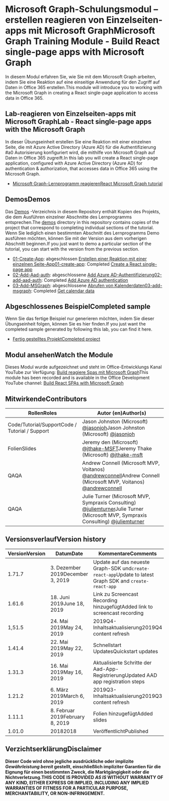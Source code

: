 # <a name="microsoft-graph-training-module---build-react-single-page-apps-with-microsoft-graph"></a><span data-ttu-id="3b3a7-101">Microsoft Graph-Schulungsmodul – erstellen reagieren von Einzelseiten-apps mit Microsoft Graph</span><span class="sxs-lookup"><span data-stu-id="3b3a7-101">Microsoft Graph Training Module - Build React single-page apps with Microsoft Graph</span></span>

<span data-ttu-id="3b3a7-102">In diesem Modul erfahren Sie, wie Sie mit dem Microsoft Graph arbeiten, indem Sie eine Reaktion auf eine einseitige Anwendung für den Zugriff auf Daten in Office 365 erstellen.</span><span class="sxs-lookup"><span data-stu-id="3b3a7-102">This module will introduce you to working with the Microsoft Graph in creating a React single-page application to access data in Office 365.</span></span>

## <a name="lab---react-single-page-apps-with-the-microsoft-graph"></a><span data-ttu-id="3b3a7-103">Lab-reagieren von Einzelseiten-apps mit Microsoft Graph</span><span class="sxs-lookup"><span data-stu-id="3b3a7-103">Lab - React single-page apps with the Microsoft Graph</span></span>

<span data-ttu-id="3b3a7-104">In dieser Übungseinheit erstellen Sie eine Reaktion mit einer einzelnen Seite, die mit Azure Active Directory (Azure AD) für die Authentifizierung #a0 Autorisierung konfiguriert wird, die mithilfe von Microsoft Graph auf Daten in Office 365 zugreift.</span><span class="sxs-lookup"><span data-stu-id="3b3a7-104">In this lab you will create a React single-page application, configured with Azure Active Directory (Azure AD) for authentication & authorization, that accesses data in Office 365 using the Microsoft Graph.</span></span>

- [<span data-ttu-id="3b3a7-105">Microsoft Graph-Lernprogramm reagieren</span><span class="sxs-lookup"><span data-stu-id="3b3a7-105">React Microsoft Graph tutorial</span></span>](https://docs.microsoft.com/graph/training/react-tutorial)

## <a name="demos"></a><span data-ttu-id="3b3a7-106">Demos</span><span class="sxs-lookup"><span data-stu-id="3b3a7-106">Demos</span></span>

<span data-ttu-id="3b3a7-107">Das [Demos](./demos) -Verzeichnis in diesem Repository enthält Kopien des Projekts, die dem Ausführen einzelner Abschnitte des Lernprogramms entsprechen.</span><span class="sxs-lookup"><span data-stu-id="3b3a7-107">The [demos](./demos) directory in this repository contains copies of the project that correspond to completing individual sections of the tutorial.</span></span> <span data-ttu-id="3b3a7-108">Wenn Sie lediglich einen bestimmten Abschnitt des Lernprogramms Demo ausführen möchten, können Sie mit der Version aus dem vorherigen Abschnitt beginnen.</span><span class="sxs-lookup"><span data-stu-id="3b3a7-108">If you just want to demo a particular section of the tutorial, you can start with the version from the previous section.</span></span>

- <span data-ttu-id="3b3a7-109">[01-Create-App](demos/01-create-app): abgeschlossen [Erstellen einer Reaktion mit einer einzelnen Seite-App](https://docs.microsoft.com/graph/training/react-tutorial?tutorial-step=1)</span><span class="sxs-lookup"><span data-stu-id="3b3a7-109">[01-create-app](demos/01-create-app): Completed [Create a React single-page app](https://docs.microsoft.com/graph/training/react-tutorial?tutorial-step=1)</span></span>
- <span data-ttu-id="3b3a7-110">[02-Add-Aad-auth](demos/02-add-aad-auth): abgeschlossene [Add Azure AD-Authentifizierung](https://docs.microsoft.com/graph/training/react-tutorial?tutorial-step=3)</span><span class="sxs-lookup"><span data-stu-id="3b3a7-110">[02-add-aad-auth](demos/02-add-aad-auth): Completed [Add Azure AD authentication](https://docs.microsoft.com/graph/training/react-tutorial?tutorial-step=3)</span></span>
- <span data-ttu-id="3b3a7-111">[03-Add-MSGraph](demos/03-add-msgraph): abgeschlossene [Abrufen von Kalenderdaten](https://docs.microsoft.com/graph/training/react-tutorial?tutorial-step=4)</span><span class="sxs-lookup"><span data-stu-id="3b3a7-111">[03-add-msgraph](demos/03-add-msgraph): Completed [Get calendar data](https://docs.microsoft.com/graph/training/react-tutorial?tutorial-step=4)</span></span>

## <a name="completed-sample"></a><span data-ttu-id="3b3a7-112">Abgeschlossenes Beispiel</span><span class="sxs-lookup"><span data-stu-id="3b3a7-112">Completed sample</span></span>

<span data-ttu-id="3b3a7-113">Wenn Sie das fertige Beispiel nur generieren möchten, indem Sie dieser Übungseinheit folgen, können Sie es hier finden.</span><span class="sxs-lookup"><span data-stu-id="3b3a7-113">If you just want the completed sample generated by following this lab, you can find it here.</span></span>

- [<span data-ttu-id="3b3a7-114">Fertig gestelltes Projekt</span><span class="sxs-lookup"><span data-stu-id="3b3a7-114">Completed project</span></span>](demos/03-add-msgraph)

## <a name="watch-the-module"></a><span data-ttu-id="3b3a7-115">Modul ansehen</span><span class="sxs-lookup"><span data-stu-id="3b3a7-115">Watch the Module</span></span>

<span data-ttu-id="3b3a7-116">Dieses Modul wurde aufgezeichnet und steht im Office-Entwicklungs Kanal YouTube zur Verfügung: [Build reagiere Spas mit Microsoft Graph](https://youtu.be/IghiKqly-HY)</span><span class="sxs-lookup"><span data-stu-id="3b3a7-116">This module has been recorded and is available in the Office Development YouTube channel: [Build React SPAs with Microsoft Graph](https://youtu.be/IghiKqly-HY)</span></span>

## <a name="contributors"></a><span data-ttu-id="3b3a7-117">Mitwirkende</span><span class="sxs-lookup"><span data-stu-id="3b3a7-117">Contributors</span></span>

|           <span data-ttu-id="3b3a7-118">Rollen</span><span class="sxs-lookup"><span data-stu-id="3b3a7-118">Roles</span></span>           |                                           <span data-ttu-id="3b3a7-119">Autor (en)</span><span class="sxs-lookup"><span data-stu-id="3b3a7-119">Author(s)</span></span>                                           |
| ------------------------- | --------------------------------------------------------------------------------------------- |
| <span data-ttu-id="3b3a7-120">Code/Tutorial/Support</span><span class="sxs-lookup"><span data-stu-id="3b3a7-120">Code / Tutorial / Support</span></span> | <span data-ttu-id="3b3a7-121">Jason Johnston (Microsoft) [@jasonjoh](//github.com/jasonjoh)</span><span class="sxs-lookup"><span data-stu-id="3b3a7-121">Jason Johnston (Microsoft) [@jasonjoh](//github.com/jasonjoh)</span></span>                                 |
| <span data-ttu-id="3b3a7-122">Folien</span><span class="sxs-lookup"><span data-stu-id="3b3a7-122">Slides</span></span>                    | <span data-ttu-id="3b3a7-123">Jeremy den (Microsoft) [@jthake-MSFT](//github.com/jthake-msft)</span><span class="sxs-lookup"><span data-stu-id="3b3a7-123">Jeremy Thake (Microsoft) [@jthake-msft](//github.com/jthake-msft)</span></span>                             |
| <span data-ttu-id="3b3a7-124">QA</span><span class="sxs-lookup"><span data-stu-id="3b3a7-124">QA</span></span>                        | <span data-ttu-id="3b3a7-125">Andrew Connell (Microsoft MVP, Voitanos) [@andrewconnell](//github.com/andrewconnell)</span><span class="sxs-lookup"><span data-stu-id="3b3a7-125">Andrew Connell (Microsoft MVP, Voitanos) [@andrewconnell](//github.com/andrewconnell)</span></span>         |
| <span data-ttu-id="3b3a7-126">QA</span><span class="sxs-lookup"><span data-stu-id="3b3a7-126">QA</span></span>                        | <span data-ttu-id="3b3a7-127">Julie Turner (Microsoft MVP, Sympraxis Consulting) [@juliemturner](//github.com/juliemturner)</span><span class="sxs-lookup"><span data-stu-id="3b3a7-127">Julie Turner (Microsoft MVP, Sympraxis Consulting) [@juliemturner](//github.com/juliemturner)</span></span> |

## <a name="version-history"></a><span data-ttu-id="3b3a7-128">Versionsverlauf</span><span class="sxs-lookup"><span data-stu-id="3b3a7-128">Version history</span></span>

| <span data-ttu-id="3b3a7-129">Version</span><span class="sxs-lookup"><span data-stu-id="3b3a7-129">Version</span></span> |       <span data-ttu-id="3b3a7-130">Datum</span><span class="sxs-lookup"><span data-stu-id="3b3a7-130">Date</span></span>       |              <span data-ttu-id="3b3a7-131">Kommentare</span><span class="sxs-lookup"><span data-stu-id="3b3a7-131">Comments</span></span>              |
| ------- | ---------------- | ---------------------------------- |
| <span data-ttu-id="3b3a7-132">1.7</span><span class="sxs-lookup"><span data-stu-id="3b3a7-132">1.7</span></span>     | <span data-ttu-id="3b3a7-133">3. Dezember 2019</span><span class="sxs-lookup"><span data-stu-id="3b3a7-133">December 3, 2019</span></span> | <span data-ttu-id="3b3a7-134">Update auf das neueste Graph-SDK und`create-react-app`</span><span class="sxs-lookup"><span data-stu-id="3b3a7-134">Update to latest Graph SDK and `create-react-app`</span></span> |
| <span data-ttu-id="3b3a7-135">1.6</span><span class="sxs-lookup"><span data-stu-id="3b3a7-135">1.6</span></span>     | <span data-ttu-id="3b3a7-136">18. Juni 2019</span><span class="sxs-lookup"><span data-stu-id="3b3a7-136">June 18, 2019</span></span>    | <span data-ttu-id="3b3a7-137">Link zu Screencast Recording hinzugefügt</span><span class="sxs-lookup"><span data-stu-id="3b3a7-137">Added link to screencast recording</span></span> |
| <span data-ttu-id="3b3a7-138">1,5</span><span class="sxs-lookup"><span data-stu-id="3b3a7-138">1.5</span></span>     | <span data-ttu-id="3b3a7-139">24. Mai 2019</span><span class="sxs-lookup"><span data-stu-id="3b3a7-139">May 24, 2019</span></span>     | <span data-ttu-id="3b3a7-140">2019Q4-Inhaltsaktualisierung</span><span class="sxs-lookup"><span data-stu-id="3b3a7-140">2019Q4 content refresh</span></span>             |
| <span data-ttu-id="3b3a7-141">1.4</span><span class="sxs-lookup"><span data-stu-id="3b3a7-141">1.4</span></span>     | <span data-ttu-id="3b3a7-142">22. Mai 2019</span><span class="sxs-lookup"><span data-stu-id="3b3a7-142">May 22, 2019</span></span>     | <span data-ttu-id="3b3a7-143">Schnellstart Updates</span><span class="sxs-lookup"><span data-stu-id="3b3a7-143">Quickstart updates</span></span>                 |
| <span data-ttu-id="3b3a7-144">1.3</span><span class="sxs-lookup"><span data-stu-id="3b3a7-144">1.3</span></span>     | <span data-ttu-id="3b3a7-145">16. Mai 2019</span><span class="sxs-lookup"><span data-stu-id="3b3a7-145">May 16, 2019</span></span>     | <span data-ttu-id="3b3a7-146">Aktualisierte Schritte der Aad-App-Registrierung</span><span class="sxs-lookup"><span data-stu-id="3b3a7-146">Updated AAD app registration steps</span></span> |
| <span data-ttu-id="3b3a7-147">1.2</span><span class="sxs-lookup"><span data-stu-id="3b3a7-147">1.2</span></span>     | <span data-ttu-id="3b3a7-148">6. März 2019</span><span class="sxs-lookup"><span data-stu-id="3b3a7-148">March 6, 2019</span></span>    | <span data-ttu-id="3b3a7-149">2019Q3-Inhaltsaktualisierung</span><span class="sxs-lookup"><span data-stu-id="3b3a7-149">2019Q3 content refresh</span></span>             |
| <span data-ttu-id="3b3a7-150">1.1</span><span class="sxs-lookup"><span data-stu-id="3b3a7-150">1.1</span></span>     | <span data-ttu-id="3b3a7-151">8. Februar 2019</span><span class="sxs-lookup"><span data-stu-id="3b3a7-151">February 8, 2019</span></span> | <span data-ttu-id="3b3a7-152">Folien hinzugefügt</span><span class="sxs-lookup"><span data-stu-id="3b3a7-152">Added slides</span></span>                       |
| <span data-ttu-id="3b3a7-153">1.0</span><span class="sxs-lookup"><span data-stu-id="3b3a7-153">1.0</span></span>     | <span data-ttu-id="3b3a7-154">2018</span><span class="sxs-lookup"><span data-stu-id="3b3a7-154">2018</span></span>             | <span data-ttu-id="3b3a7-155">Veröffentlicht</span><span class="sxs-lookup"><span data-stu-id="3b3a7-155">Published</span></span>                          |

## <a name="disclaimer"></a><span data-ttu-id="3b3a7-156">Verzichtserklärung</span><span class="sxs-lookup"><span data-stu-id="3b3a7-156">Disclaimer</span></span>

<span data-ttu-id="3b3a7-157">**Dieser Code wird ohne jegliche ausdrückliche oder implizite *Gewährleistung bereit* gestellt, einschließlich impliziter Garantien für die Eignung für einen bestimmten Zweck, die Marktgängigkeit oder die Nichtverletzung.**</span><span class="sxs-lookup"><span data-stu-id="3b3a7-157">**THIS CODE IS PROVIDED *AS IS* WITHOUT WARRANTY OF ANY KIND, EITHER EXPRESS OR IMPLIED, INCLUDING ANY IMPLIED WARRANTIES OF FITNESS FOR A PARTICULAR PURPOSE, MERCHANTABILITY, OR NON-INFRINGEMENT.**</span></span>
